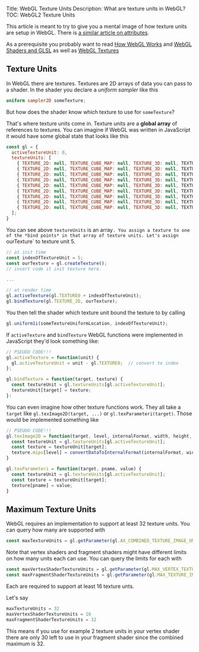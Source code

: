 Title: WebGL Texture Units
Description: What are texture units in WebGL?
TOC: WebGL2 Texture Units


This article is meant to try to give you a mental image
of how texture units are setup in WebGL. There is [a similar article on attributes](webgl-attributes.html).

As a prerequisite you probably want to read [How WebGL Works](webgl-how-it-works)
and [WebGL Shaders and GLSL](webgl-shaders-and-glsl.html)
as well as [WebGL Textures](webgl-3d-textures.html)

## Texture Units

In WebGL there are textures. Textures are 2D arrays of data you can pass to a shader.
In the shader you declare a *uniform sampler* like this

```glsl
uniform sampler2D someTexture;
```

But how does the shader know which texture to use for `someTexture`?

That's where texture units come in. Texture units are a **global array** of
references to textures. You can imagine if WebGL was written in JavaScript
it would have some global state that looks like this

```js
const gl = {
  activeTextureUnit: 0,
  textureUnits: [
    { TEXTURE_2D: null, TEXTURE_CUBE_MAP: null, TEXTURE_3D: null, TEXTURE_2D_ARRAY, null, },
    { TEXTURE_2D: null, TEXTURE_CUBE_MAP: null, TEXTURE_3D: null, TEXTURE_2D_ARRAY, null, },
    { TEXTURE_2D: null, TEXTURE_CUBE_MAP: null, TEXTURE_3D: null, TEXTURE_2D_ARRAY, null, },
    { TEXTURE_2D: null, TEXTURE_CUBE_MAP: null, TEXTURE_3D: null, TEXTURE_2D_ARRAY, null, },
    { TEXTURE_2D: null, TEXTURE_CUBE_MAP: null, TEXTURE_3D: null, TEXTURE_2D_ARRAY, null, },
    { TEXTURE_2D: null, TEXTURE_CUBE_MAP: null, TEXTURE_3D: null, TEXTURE_2D_ARRAY, null, },
    { TEXTURE_2D: null, TEXTURE_CUBE_MAP: null, TEXTURE_3D: null, TEXTURE_2D_ARRAY, null, },
    { TEXTURE_2D: null, TEXTURE_CUBE_MAP: null, TEXTURE_3D: null, TEXTURE_2D_ARRAY, null, },
    { TEXTURE_2D: null, TEXTURE_CUBE_MAP: null, TEXTURE_3D: null, TEXTURE_2D_ARRAY, null, },
  ];
}
```

You can see above `textureUnits` is an array`. You assign a texture to one of the *bind points* in that array
of texture units. Let's assign `ourTexture` to texture unit 5.

```js
// at init time
const indexOfTextureUnit = 5;
const ourTexture = gl.createTexture();
// insert code it init texture here.

...

// at render time
gl.activeTexture(gl.TEXTURE0 + indexOfTextureUnit);
gl.bindTexture(gl.TEXTURE_2D, ourTexture);
```

You then tell the shader which texture unit bound the texture to by calling 

```js
gl.uniform1i(someTextureUniformLocation, indexOfTextureUnit);
```

If `activeTexture` and `bindTexture` WebGL functions were implemented in JavaScript they'd look
something like:

```js
// PSEUDO CODE!!!
gl.activeTexture = function(unit) {
  gl.activeTextureUnit = unit - gl.TEXTURE0;  // convert to index
};

gl.bindTexture = function(target, texture) {
  const textureUnit = gl.textureUnits[gl.activeTextureUnit];
  textureUnit[target] = texture;
}:
```

You can even imagine how other texture functions work. They all take a `target`
like `gl.texImage2D(target, ...)` or `gl.texParameteri(target)`. Those would
be implemented something like

```js
// PSEUDO CODE!!!
gl.texImage2D = function(target, level, internalFormat, width, height, border, format, type, data) {
  const textureUnit = gl.textureUnits[gl.activeTextureUnit];
  const texture = textureUnit[target];
  texture.mips[level] = convertDataToInternalFormat(internalFormat, width, height, format, type, data);
}

gl.texParameteri = function(target, pname, value) {
  const textureUnit = gl.textureUnits[gl.activeTextureUnit];
  const texture = textureUnit[target];
  texture[pname] = value; 
}
```

## Maximum Texture Units

WebGL requires an implementation to support at least 32 texture units. You can query how many
are supported with

```js
const maxTextureUnits = gl.getParameter(gl.AX_COMBINED_TEXTURE_IMAGE_UNITS);
```

Note that vertex shaders and fragment shaders might have different limits
on how many units each can use. You can query the limits for each with

```js
const maxVertexShaderTextureUnits = gl.getParameter(gl.MAX_VERTEX_TEXTURE_IMAGE_UNITS);
const maxFragmentShaderTextureUnits = gl.getParameter(gl.MAX_TEXTURE_IMAGE_UNITS);
```

Each are required to support at least 16 texture unts.

Let's say 

```js
maxTextureUnits = 32
maxVertexShaderTextureUnits = 16
maxFragmentShaderTextureUnits = 32
```

This means if you use for example 2 texture units in your vertex shader
there are only 30 left to use in your fragment shader since the combined
maximum is 32.
